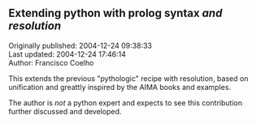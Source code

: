 ## Extending python with prolog syntax *and resolution*  
Originally published: 2004-12-24 09:38:33  
Last updated: 2004-12-24 17:46:14  
Author: Francisco Coelho  
  
This extends the previous "pythologic" recipe with resolution, based on unification and greattly inspired by the AIMA books and examples.

The author is *not* a python expert and expects to see this contribution further discussed and developed.